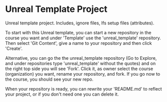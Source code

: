 # Unreal Template Project

Unreal template project. Includes, ignore files, lfs setup files (attributes). 

To start with this Unreal template, you can start a new repository in the course you want and under 'Template' use the 'unreal_template' repository. Then select 'Git Content', give a name to your repository and then click 'Create'. 

Alternative, you can go the the unreal_template repository (Go to Explore, and under repositories type 'unreal_template' without the quotes) and on the right top side you will see 'Fork'. Click it, as owner select the course (organization) you want, rename your repository, and fork. If you go now to the course, you should see your new repo.

When your repository is ready, you can rewrite your 'README.md' to reflect your project, or if you don't need one you can delete it. 